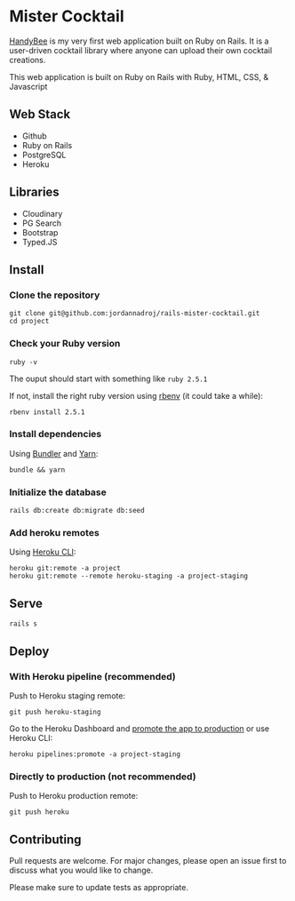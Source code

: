 # Mister Cocktail

[HandyBee](https://rails-mister-cocktail-470.herokuapp.com/) is my very first web application built on Ruby on Rails. It is a user-driven cocktail library where anyone can upload their own cocktail creations.

This web application is built on Ruby on Rails with Ruby, HTML, CSS, & Javascript

## Web Stack

* Github
* Ruby on Rails
* PostgreSQL
* Heroku


## Libraries

* Cloudinary
* PG Search
* Bootstrap
* Typed.JS


## Install

### Clone the repository

```shell
git clone git@github.com:jordannadroj/rails-mister-cocktail.git
cd project
```

### Check your Ruby version

```shell
ruby -v
```

The ouput should start with something like `ruby 2.5.1`

If not, install the right ruby version using [rbenv](https://github.com/rbenv/rbenv) (it could take a while):

```shell
rbenv install 2.5.1
```

### Install dependencies

Using [Bundler](https://github.com/bundler/bundler) and [Yarn](https://github.com/yarnpkg/yarn):

```shell
bundle && yarn
```


### Initialize the database

```shell
rails db:create db:migrate db:seed
```

### Add heroku remotes

Using [Heroku CLI](https://devcenter.heroku.com/articles/heroku-cli):

```shell
heroku git:remote -a project
heroku git:remote --remote heroku-staging -a project-staging
```

## Serve

```shell
rails s
```

## Deploy

### With Heroku pipeline (recommended)

Push to Heroku staging remote:

```shell
git push heroku-staging
```

Go to the Heroku Dashboard and [promote the app to production](https://devcenter.heroku.com/articles/pipelines) or use Heroku CLI:

```shell
heroku pipelines:promote -a project-staging
```

### Directly to production (not recommended)

Push to Heroku production remote:

```shell
git push heroku
```

## Contributing
Pull requests are welcome. For major changes, please open an issue first to discuss what you would like to change.

Please make sure to update tests as appropriate.
